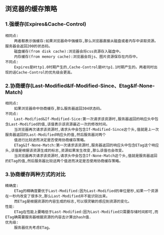 ## 浏览器的缓存策略

### 1.强缓存(Expires&Cache-Control)
    相同点:
        两者都表示强缓存:如果浏览器命中强缓存,那么浏览器直接从磁盘或者内存中读取资源。服务器会返回200的状态码。  
        磁盘缓存(from disk cache):浏览器会将css资源存入磁盘中。
        内存缓存(from memory cache):浏览器会将js、图片资源保存在内存中。
    不同点:
        Expires是Http1.0时期产生的,Cache-Control是Http1.1时期产生的。两者同时出现的话Cache-Control的优先级会更高。
    
### 2.协商缓存(Last-Modified&If-Modified-Since、Etag&If-None-Match)
    相同点:
        如果浏览器命中协商缓存,那么服务器返回304状态码。
    不同点:
        Last-Modified&If-Modified-Sice:第一次请求该资源时,服务器返回的响应头中包含Last-Modified的值,该值表示该资源最近一次的修改时间。
        当浏览器再次请求该资源时,请求头中会包含If-Modified-Since这个头,值就是上一次服务器返回的Last-Modified响应头的值,然后服务器对两个
        值进行比较进而决定是否使用协商缓存策略。
        ETag&If-None-Match:第一次请求该资源时,服务器返回的响应头中包含ETag这个响应头,该值是根据该资源生成的标志,资源如果发生改变,那么该值也会改变。
        当浏览器再次请求该资源时,请求头中会包含If-None-Match这个头,值就是服务器返回的ETag的值,然后服务器比较这两个值进而决定是否使用协商缓存策略。

### 3.协商缓存两种方式的对比
    精确度:
        ETag的精确度要优于Last-Modified:因为Last-Modified的单位是秒,如果一个资源在一秒内改变了很多次,那么Last-Modified并不能识别出来。
        而ETag是根据资源的内容生成的标志,可以很灵敏的感应到资源的变化。
    性能:
        ETag在性能上要略低于Last-Modified:因为Last-Modified只需要存储时间即可,而ETag确需要服务器根据资源的内容去计算出hash值.
    优先级:
        服务器优先考虑ETag。
